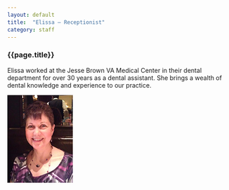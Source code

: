 ```yaml
---
layout: default
title:  "Elissa – Receptionist"
category: staff
---
```

<div class="col span-2 empty"></div>
<div class="col span-6">
<h3>{{page.title}}</h3>
<p>Elissa worked at the Jesse Brown VA Medical Center in their dental department for over 30 years as a dental assistant. She brings a wealth of dental knowledge and experience to our practice.</p>
</div>
<div class="col span-2">
<img src="/assets/img/bios/elissa.jpg" alt="{{page.title}}" class="bio"/>
</div>
<div class="col span-2 empty"></div>